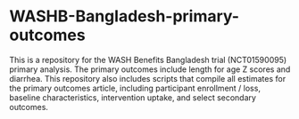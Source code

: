 # WASHB-Bangladesh-primary-outcomes
This is a repository for the WASH Benefits Bangladesh trial (NCT01590095) primary analysis. The primary outcomes include length for age Z scores and diarrhea. This repository also includes scripts that compile all estimates for the primary outcomes article, including participant enrollment / loss, baseline characteristics, intervention uptake, and select secondary outcomes.
